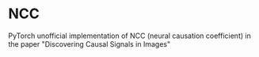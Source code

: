 # NCC

PyTorch unofficial implementation of NCC (neural causation coefficient) in the paper "Discovering Causal Signals in Images"
